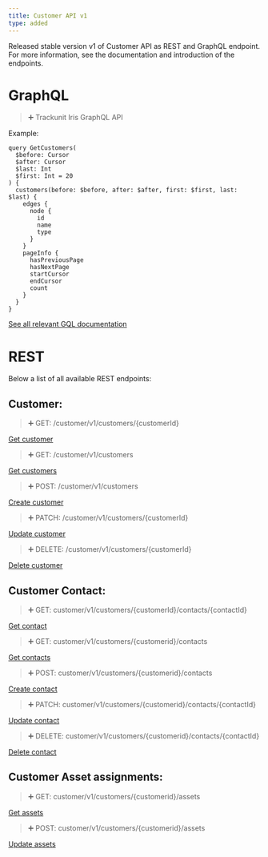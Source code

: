 ```yaml
---
title: Customer API v1
type: added
---
```


Released stable version v1 of Customer API as REST and GraphQL endpoint.  
For more information, see the documentation and introduction of the endpoints.

# GraphQL

> ➕ Trackunit Iris GraphQL API

Example:

```
query GetCustomers(
  $before: Cursor
  $after: Cursor
  $last: Int
  $first: Int = 20
) {
  customers(before: $before, after: $after, first: $first, last: $last) {
    edges {
      node {
        id
        name
        type
      }
    }
    pageInfo {
      hasPreviousPage
      hasNextPage
      startCursor
      endCursor
      count
    }
  }
}
```

[See all relevant GQL documentation](https://developers.trackunit.com/reference/graphql-api-introduction)

# REST

Below a list of all available REST endpoints:

## Customer:

> ➕ GET: /customer/v1/customers/{customerId}

[Get customer](ref:getcustomer)

> ➕ GET: /customer/v1/customers

[Get customers](ref:getcustomers)

> ➕ POST: /customer/v1/customers

[Create customer](ref:createcustomer)

> ➕ PATCH: /customer/v1/customers/{customerId}

[Update customer](ref:updatecustomer)

> ➕ DELETE: /customer/v1/customers/{customerId}

[Delete customer](ref:deletecustomer)

## Customer Contact:

> ➕ GET: customer/v1/customers/{customerId}/contacts/{contactId}

[Get contact](ref:getcontact)

> ➕ GET: customer/v1/customers/{customerid}/contacts

[Get contacts](ref:getcontactsbyids)

> ➕ POST: customer/v1/customers/{customerid}/contacts

[Create contact](ref:createcontact-1)

> ➕ PATCH: customer/v1/customers/{customerid}/contacts/{contactId}

[Update contact](ref:updatecontact-1)

> ➕ DELETE: customer/v1/customers/{customerid}/contacts/{contactId}

[Delete contact](ref:deletecontact-1)

## Customer Asset assignments:

> ➕ GET: customer/v1/customers/{customerid}/assets

[Get assets](ref:getassets-1)

> ➕ POST: customer/v1/customers/{customerid}/assets

[Update assets](ref:updateasset)
